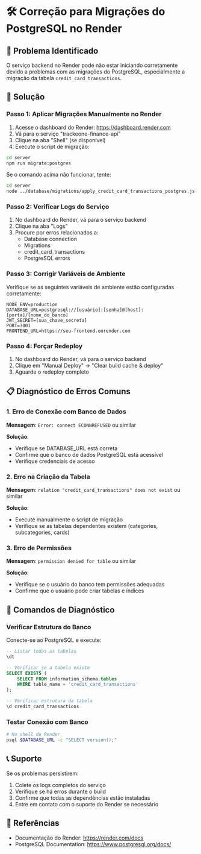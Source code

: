 # 🛠️ Correção para Migrações do PostgreSQL no Render

## 🎯 Problema Identificado

O serviço backend no Render pode não estar iniciando corretamente devido a problemas com as migrações do PostgreSQL, especialmente a migração da tabela `credit_card_transactions`.

## 🔧 Solução

### Passo 1: Aplicar Migrações Manualmente no Render

1. Acesse o dashboard do Render: https://dashboard.render.com
2. Vá para o serviço "trackeone-finance-api"
3. Clique na aba "Shell" (se disponível)
4. Execute o script de migração:

```bash
cd server
npm run migrate:postgres
```

Se o comando acima não funcionar, tente:

```bash
cd server
node ../database/migrations/apply_credit_card_transactions_postgres.js
```

### Passo 2: Verificar Logs do Serviço

1. No dashboard do Render, vá para o serviço backend
2. Clique na aba "Logs"
3. Procure por erros relacionados a:
   - Database connection
   - Migrations
   - credit_card_transactions
   - PostgreSQL errors

### Passo 3: Corrigir Variáveis de Ambiente

Verifique se as seguintes variáveis de ambiente estão configuradas corretamente:

```
NODE_ENV=production
DATABASE_URL=postgresql://[usuário]:[senha]@[host]:[porta]/[nome_do_banco]
JWT_SECRET=[sua_chave_secreta]
PORT=3001
FRONTEND_URL=https://seu-frontend.onrender.com
```

### Passo 4: Forçar Redeploy

1. No dashboard do Render, vá para o serviço backend
2. Clique em "Manual Deploy" → "Clear build cache & deploy"
3. Aguarde o redeploy completo

## 📋 Diagnóstico de Erros Comuns

### 1. Erro de Conexão com Banco de Dados

**Mensagem**: `Error: connect ECONNREFUSED` ou similar

**Solução**:
- Verifique se DATABASE_URL está correta
- Confirme que o banco de dados PostgreSQL está acessível
- Verifique credenciais de acesso

### 2. Erro na Criação da Tabela

**Mensagem**: `relation "credit_card_transactions" does not exist` ou similar

**Solução**:
- Execute manualmente o script de migração
- Verifique se as tabelas dependentes existem (categories, subcategories, cards)

### 3. Erro de Permissões

**Mensagem**: `permission denied for table` ou similar

**Solução**:
- Verifique se o usuário do banco tem permissões adequadas
- Confirme que o usuário pode criar tabelas e índices

## 🚀 Comandos de Diagnóstico

### Verificar Estrutura do Banco

Conecte-se ao PostgreSQL e execute:

```sql
-- Listar todas as tabelas
\dt

-- Verificar se a tabela existe
SELECT EXISTS (
    SELECT FROM information_schema.tables 
    WHERE table_name = 'credit_card_transactions'
);

-- Verificar estrutura da tabela
\d credit_card_transactions
```

### Testar Conexão com Banco

```bash
# No shell do Render
psql $DATABASE_URL -c "SELECT version();"
```

## 📞 Suporte

Se os problemas persistirem:

1. Colete os logs completos do serviço
2. Verifique se há erros durante o build
3. Confirme que todas as dependências estão instaladas
4. Entre em contato com o suporte do Render se necessário

## 📄 Referências

- Documentação do Render: https://render.com/docs
- PostgreSQL Documentation: https://www.postgresql.org/docs/